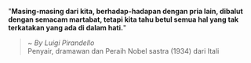 "**Masing-masing dari kita, berhadap-hadapan dengan pria lain, dibalut dengan semacam martabat, tetapi kita tahu betul semua hal yang tak terkatakan yang ada di dalam hati.**"

> ~ _By Luigi Pirandello_  
Penyair, dramawan dan Peraih Nobel sastra (1934) dari Itali
